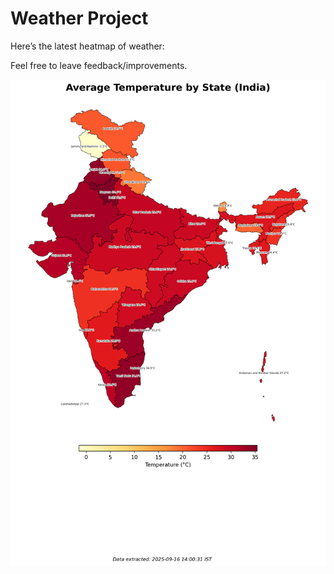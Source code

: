 # Weather Project

Here’s the latest heatmap of weather:

Feel free to leave feedback/improvements.

![India Heatmap](docs/assets/india_heatmap.png?v=C92029)
